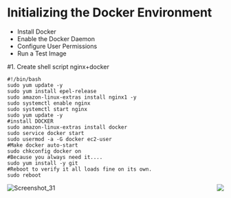 # Initializing the Docker Environment
- Install Docker
- Enable the Docker Daemon
- Configure User Permissions
- Run a Test Image


#1. Create shell script nginx+docker

```
#!/bin/bash
sudo yum update -y
sudo yum install epel-release
sudo amazon-linux-extras install nginx1 -y 
sudo systemctl enable nginx
sudo systemctl start nginx
sudo yum update -y
#install DOCKER
sudo amazon-linux-extras install docker
sudo service docker start
sudo usermod -a -G docker ec2-user
#Make docker auto-start
sudo chkconfig docker on
#Because you always need it....
sudo yum install -y git
#Reboot to verify it all loads fine on its own.
sudo reboot
```
<img src="https://user-images.githubusercontent.com/106797604/197916448-53d64a45-cd81-40f6-9675-ede23ad789ee.png" align="right">


![Screenshot_31](https://user-images.githubusercontent.com/106797604/197916658-ffd9950b-7b19-46a8-a2d9-c61bb61ba22f.png)






